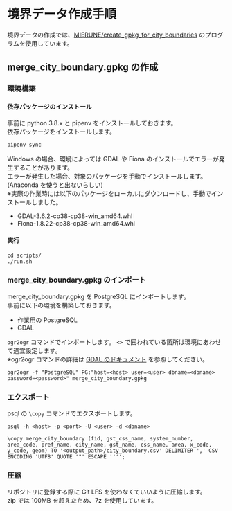 # 境界データ作成手順

境界データの作成では、[MIERUNE/create_gpkg_for_city_boundaries](https://github.com/MIERUNE/create_gpkg_for_city_boundaries) のプログラムを使用しています。

## merge_city_boundary.gpkg の作成

### 環境構築

#### 依存パッケージのインストール

事前に python 3.8.x と pipenv をインストールしておきます。  
依存パッケージをインストールします。

```bash
pipenv sync
```

Windows の場合、環境によっては GDAL や Fiona のインストールでエラーが発生することがあります。  
エラーが発生した場合、対象のパッケージを手動でインストールします。(Anaconda を使うと出ないらしい)  
※実際の作業時には以下のパッケージをローカルにダウンロードし、手動でインストールしました。

- GDAL-3.6.2-cp38-cp38-win_amd64.whl
- Fiona-1.8.22-cp38-cp38-win_amd64.whl

#### 実行

```
cd scripts/
./run.sh
```

### merge_city_boundary.gpkg のインポート

merge_city_boundary.gpkg を PostgreSQL にインポートします。  
事前に以下の環境を構築しておきます。

- 作業用の PostgreSQL
- GDAL

`ogr2ogr` コマンドでインポートします。 `<>` で囲われている箇所は環境にあわせて適宜設定します。  
※ogr2ogr コマンドの詳細は [GDAL のドキュメント](https://gdal.org/en/stable/programs/ogr2ogr.html) を参照してください。

```
ogr2ogr -f "PostgreSQL" PG:"host=<host> user=<user> dbname=<dbname> password=<password>" merge_city_boundary.gpkg
```

### エクスポート

psql の `\copy` コマンドでエクスポートします。

```
psql -h <host> -p <port> -U <user> -d <dbname>
```

```
\copy merge_city_boundary (fid, gst_css_name, system_number, area_code, pref_name, city_name, gst_name, css_name, area, x_code, y_code, geom) TO '<output_path>/city_boundary.csv' DELIMITER ',' CSV ENCODING 'UTF8' QUOTE '"' ESCAPE '''';
```

### 圧縮

リポジトリに登録する際に Git LFS を使わなくていいように圧縮します。  
zip では 100MB を超えたため、7z を使用しています。

